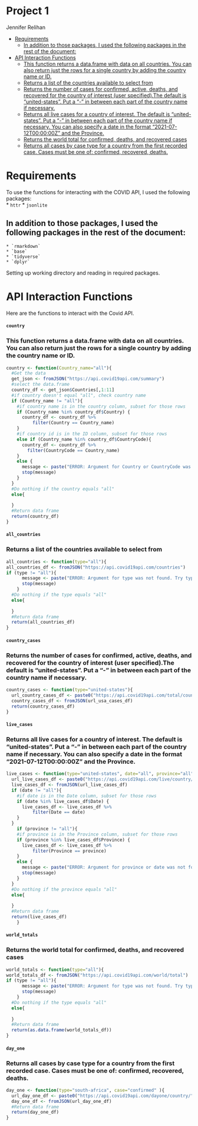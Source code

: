 Project 1
================
Jennifer Relihan

-   [Requirements](#requirements)
    -   [In addition to those packages, I used the following packages in
        the rest of the
        document:](#in-addition-to-those-packages-i-used-the-following-packages-in-the-rest-of-the-document)
-   [API Interaction Functions](#api-interaction-functions)
    -   [This function returns a data.frame with data on all countries.
        You can also return just the rows for a single country by adding
        the country name or
        ID.](#this-function-returns-a-dataframe-with-data-on-all-countries-you-can-also-return-just-the-rows-for-a-single-country-by-adding-the-country-name-or-id)
    -   [Returns a list of the countries available to select
        from](#returns-a-list-of-the-countries-available-to-select-from)
    -   [Returns the number of cases for confirmed, active, deaths, and
        recovered for the country of interest (user specified).The
        default is “united-states”. Put a “-” in between each part of
        the country name if
        necessary.](#returns-the-number-of-cases-for-confirmed-active-deaths-and-recovered-for-the-country-of-interest-user-specifiedthe-default-is-united-states-put-a---in-between-each-part-of-the-country-name-if-necessary)
    -   [Returns all live cases for a country of interest. The default
        is “united-states”. Put a “-” in between each part of the
        country name if necessary. You can also specify a date in the
        format “2021-07-12T00:00:00Z” and the
        Province.](#returns-all-live-cases-for-a-country-of-interest-the-default-is-united-states-put-a---in-between-each-part-of-the-country-name-if-necessary-you-can-also-specify-a-date-in-the-format-2021-07-12t000000z-and-the-province)
    -   [Returns the world total for confirmed, deaths, and recovered
        cases](#returns-the-world-total-for-confirmed-deaths-and-recovered-cases)
    -   [Returns all cases by case type for a country from the first
        recorded case. Cases must be one of: confirmed, recovered,
        deaths.](#returns-all-cases-by-case-type-for-a-country-from-the-first-recorded-case-cases-must-be-one-of-confirmed-recovered-deaths)

# Requirements

To use the functions for interacting with the COVID API, I used the
following packages:  
\* `httr` \* `jsonlite`

## In addition to those packages, I used the following packages in the rest of the document:

    * `rmarkdown`
    * `base`
    * `tidyverse`
    * `dplyr`

Setting up working directory and reading in required packages.

# API Interaction Functions

Here are the functions to interact with the Covid API.

#### `country`

### This function returns a data.frame with data on all countries. You can also return just the rows for a single country by adding the country name or ID.

``` r
country <- function(Country_name="all"){
  #Get the data
  get_json <- fromJSON("https://api.covid19api.com/summary")
  #select the data.frame
  country_df <- get_json$Countries[,1:11]
  #if country doesn't equal "all", check country name
  if (Country_name != "all"){
    #if country name is in the country column, subset for those rows
    if (Country_name %in% country_df$Country) {
      country_df <- country_df %>%
          filter(Country == Country_name)
    }
    #if country id is in the ID column, subset for those rows
    else if (Country_name %in% country_df$CountryCode){
      country_df <- country_df %>%
        filter(CountryCode == Country_name)
    }
    else {
      message <- paste("ERROR: Argument for Country or CountryCode was not found in the Country/CountryCode columns. Try Country('all') to find the country you're looking for.")
      stop(message)
    }
  }
  #Do nothing if the country equals "all"
  else{
    
  }
  #Return data frame
  return(country_df)
}
```

#### `all_countries`

### Returns a list of the countries available to select from

``` r
all_countries <- function(type="all"){
all_countries_df <- fromJSON("https://api.covid19api.com/countries")
if (type != "all"){
      message <- paste("ERROR: Argument for type was not found. Try type('all') to get the list of countries.")
      stop(message)
    }
  #Do nothing if the type equals "all"
  else{
    
  }
  #Return data frame
  return(all_countries_df)
}
```

#### `country_cases`

### Returns the number of cases for confirmed, active, deaths, and recovered for the country of interest (user specified).The default is “united-states”. Put a “-” in between each part of the country name if necessary.

``` r
country_cases <- function(type="united-states"){
  url_country_cases_df <- paste0("https://api.covid19api.com/total/country/",type)
  country_cases_df <- fromJSON(url_usa_cases_df) 
  return(country_cases_df)
}
```

#### `live_cases`

### Returns all live cases for a country of interest. The default is “united-states”. Put a “-” in between each part of the country name if necessary. You can also specify a date in the format “2021-07-12T00:00:00Z” and the Province.

``` r
live_cases <- function(type="united-states", date="all", province="all" ){
  url_live_cases_df <- paste0("https://api.covid19api.com/live/country/",type)
  live_cases_df <- fromJSON(url_live_cases_df) 
  if (date != "all"){
    #if date is in the Date column, subset for those rows
    if (date %in% live_cases_df$Date) {
      live_cases_df <- live_cases_df %>%
          filter(Date == date)
    }
  }
    if (province != "all"){
    #if province is in the Province column, subset for those rows
    if (province %in% live_cases_df$Province) {
      live_cases_df <- live_cases_df %>%
          filter(Province == province)
    }
    else {
      message <- paste("ERROR: Argument for province or date was not found in the columns.")
      stop(message)
    }
  }
  #Do nothing if the province equals "all"
  else{
    
  }
  #Return data frame  
  return(live_cases_df)
    }
```

#### `world_totals`

### Returns the world total for confirmed, deaths, and recovered cases

``` r
world_totals <- function(type="all"){
world_totals_df <- fromJSON("https://api.covid19api.com/world/total")
if (type != "all"){
      message <- paste("ERROR: Argument for type was not found. Try type('all') to get the dataset.")
      stop(message)
    }
  #Do nothing if the type equals "all"
  else{
    
  }
  #Return data frame
  return(as.data.frame(world_totals_df))
}
```

#### `day_one`

### Returns all cases by case type for a country from the first recorded case. Cases must be one of: confirmed, recovered, deaths.

``` r
day_one <- function(type="south-africa", case="confirmed" ){
  url_day_one_df <- paste0("https://api.covid19api.com/dayone/country/",type,"/","status","/",case)
  day_one_df <- fromJSON(url_day_one_df) 
  #Return data frame
  return(day_one_df)
}
```
